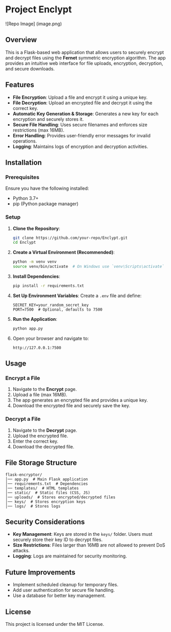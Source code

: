 # Project Enclypt
![Repo Image] (image.png)
## Overview

This is a Flask-based web application that allows users to securely encrypt and decrypt files using the **Fernet** symmetric encryption algorithm. The app provides an intuitive web interface for file uploads, encryption, decryption, and secure downloads.

## Features

- **File Encryption**: Upload a file and encrypt it using a unique key.
- **File Decryption**: Upload an encrypted file and decrypt it using the correct key.
- **Automatic Key Generation & Storage**: Generates a new key for each encryption and securely stores it.
- **Secure File Handling**: Uses secure filenames and enforces size restrictions (max 16MB).
- **Error Handling**: Provides user-friendly error messages for invalid operations.
- **Logging**: Maintains logs of encryption and decryption activities.

## Installation

### Prerequisites

Ensure you have the following installed:

- Python 3.7+
- pip (Python package manager)

### Setup

1. **Clone the Repository**:
   ```bash
   git clone https://github.com/your-repo/Enclypt.git
   cd Enclypt
   ```
2. **Create a Virtual Environment (Recommended)**:
   ```bash
   python -m venv venv
   source venv/bin/activate  # On Windows use `venv\Scripts\activate`
   ```
3. **Install Dependencies**:
   ```bash
   pip install -r requirements.txt
   ```
4. **Set Up Environment Variables**:
   Create a `.env` file and define:
   ```
   SECRET_KEY=your_random_secret_key
   PORT=7500  # Optional, defaults to 7500
   ```
5. **Run the Application**:
   ```bash
   python app.py
   ```
6. Open your browser and navigate to:
   ```
   http://127.0.0.1:7500
   ```

## Usage

### Encrypt a File

1. Navigate to the **Encrypt** page.
2. Upload a file (max 16MB).
3. The app generates an encrypted file and provides a unique key.
4. Download the encrypted file and securely save the key.

### Decrypt a File

1. Navigate to the **Decrypt** page.
2. Upload the encrypted file.
3. Enter the correct key.
4. Download the decrypted file.

## File Storage Structure

```
flask-encryptor/
│── app.py  # Main Flask application
│── requirements.txt  # Dependencies
│── templates/  # HTML templates
│── static/  # Static files (CSS, JS)
│── uploads/  # Stores encrypted/decrypted files
│── keys/  # Stores encryption keys
│── logs/  # Stores logs
```

## Security Considerations

- **Key Management**: Keys are stored in the `keys/` folder. Users must securely store their key ID to decrypt files.
- **Size Restrictions**: Files larger than 16MB are not allowed to prevent DoS attacks.
- **Logging**: Logs are maintained for security monitoring.

## Future Improvements

- Implement scheduled cleanup for temporary files.
- Add user authentication for secure file handling.
- Use a database for better key management.

## License

This project is licensed under the MIT License.



